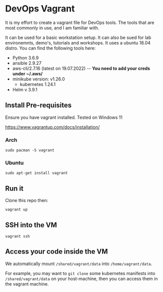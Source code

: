 # DevOps Vagrant

It is my effort to create a vagrant file for DevOps tools. The tools that are most commonly in use, and I am familiar with.

It can be used for a basic workstation setup. It can also be sued for lab environemnts, demo's, tutorials and workshops. It uses a ubuntu 18.04 distro. You can find the following tools here:

- Python 3.6.9
- ansible 2.9.27
- aws-cli/2.7.16 (latest on 19.07.2022)  -- **You need to add your creds under ~/.aws/**
-  minikube version: v1.26.0
    - kubernetes 1.24.1
- Helm v 3.9.1

## Install Pre-requisites

Ensure you have vagrant installed. Tested on Windows 11

https://www.vagrantup.com/docs/installation/

### Arch
```
sudo pacman -S vagrant
```

### Ubuntu
```
sudo apt-get install vagrant
```

## Run it

Clone this repo then:

```
vagrant up
```

## SSH into the VM
```
vagrant ssh
```

## Access your code inside the VM

We automatically mount `/shared/vagrant/data` into `/home/vagrant/data`.

For example, you may want to `git clone` some kubernetes manifests into `/shared/vagrant/data` on your host-machine, then you can access them in the vagrant machine.
